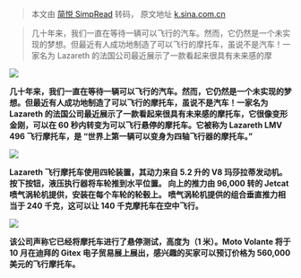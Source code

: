 > 本文由 [简悦 SimpRead](http://ksria.com/simpread/) 转码， 原文地址 [k.sina.com.cn](http://k.sina.com.cn/article_5508496847_14854fdcf00100vc64.html?from=auto&subch=bauto)

> 几十年来，我们一直在等待一辆可以飞行的汽车。然而，它仍然是一个未实现的梦想。但最近有人成功地制造了可以飞行的摩托车，虽说不是汽车！一家名为 Lazareth 的法国公司最近展示了一款看起来很具有未来感的摩

![](http://n.sinaimg.cn/sinacn10112/724/w960h564/20190322/3e98-huqrnan9959947.jpg)

**几十年来，我们一直在等待一辆可以飞行的汽车。然而，它仍然是一个未实现的梦想。但最近有人成功地制造了可以飞行的摩托车，虽说不是汽车！一家名为 Lazareth 的法国公司最近展示了一款看起来很具有未来感的摩托车，它很像变形金刚，可以在 60 秒内转变为可以飞行悬停的摩托车。它被称为 Lazareth LMV 496 飞行摩托车，是 “世界上第一辆可以变身为四轴飞行器的摩托车。”**

![](http://n.sinaimg.cn/sinacn10112/304/w1170h734/20190322/0be3-huqrnan9959943.jpg)

**Lazareth 飞行摩托车使用四轮装置，其动力来自 5.2 升的 V8 玛莎拉蒂发动机。 按下按钮，液压执行器将车轮推到水平位置。 向上的推力由 96,000 转的 Jetcat 喷气涡轮机提供，安装在每个车轮的轮毂上。 喷气涡轮机提供的组合垂直推力相当于 240 千克，这可以让 140 千克摩托车在空中飞行。**

![](http://n.sinaimg.cn/sinacn10112/799/w959h640/20190322/c03e-huqrnan9959946.jpg)

**该公司声称它已经将摩托车进行了悬停测试，高度为（1 米）。Moto Volante 将于 10 月在迪拜的 Gitex 电子贸易展上展出，感兴趣的买家可以预订价格为 560,000 美元的飞行摩托车。**